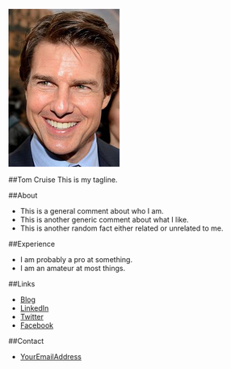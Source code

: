 ![My Profile Picture](images/profile_pic.jpg "My Profile Picture")

##Tom Cruise
This is my tagline.

##About
* This is a general comment about who I am.
* This is another generic comment about what I like.
* This is another random fact either related or unrelated to me.

##Experience
* I am probably a pro at something.
* I am an amateur at most things.

##Links
* [Blog](http://link.to.your.blog/)
* [LinkedIn](https://link.to.your.linkedin/)
* [Twitter](https://twitter.com/mytwitter/)
* [Facebook](https://facebook.link/)

##Contact
* [YourEmailAddress](mailto:example@domain.com/)
